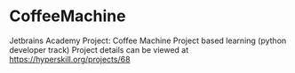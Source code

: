 # CoffeeMachine
Jetbrains Academy Project: Coffee Machine
Project based learning (python developer track)
Project details can be viewed at https://hyperskill.org/projects/68
